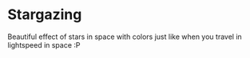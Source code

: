 # Stargazing
Beautiful effect of stars in space with colors just like when you travel in lightspeed in space :P
